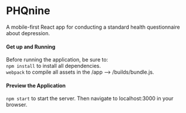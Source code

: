# PHQnine
A mobile-first React app for conducting a standard health questionnaire about depression.

#### Get up and Running
Before running the application, be sure to:  
`npm install` to install all dependencies.  
`webpack` to compile all assets in the /app --> /builds/bundle.js.

#### Preview the Application
`npm start` to start the server. Then navigate to localhost:3000 in your browser.
